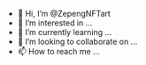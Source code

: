 - 👋 Hi, I’m @ZepengNFTart
- 👀 I’m interested in ...
- 🌱 I’m currently learning ...
- 💞️ I’m looking to collaborate on ...
- 📫 How to reach me ...

<!---
ZepengNFTart/ZepengNFTart is a ✨ special ✨ repository because its `README.md` (this file) appears on your GitHub profile.
You can click the Preview link to take a look at your changes.
--->
